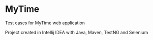 # MyTime
Test cases for MyTime web application

Project created in Intellij IDEA with Java, Maven, TestNG and Selenium
